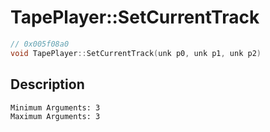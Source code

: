 # TapePlayer::SetCurrentTrack
```c
// 0x005f08a0
void TapePlayer::SetCurrentTrack(unk p0, unk p1, unk p2)
```
## Description
```
Minimum Arguments: 3
Maximum Arguments: 3
```
